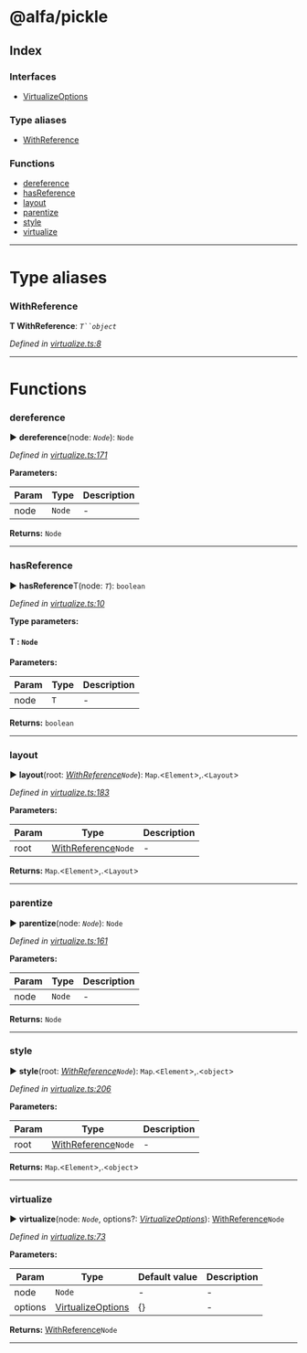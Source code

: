 # @alfa/pickle

## Index

### Interfaces

* [VirtualizeOptions](interfaces/virtualizeoptions.md)

### Type aliases

* [WithReference](#withreference)

### Functions

* [dereference](#dereference)
* [hasReference](#hasreference)
* [layout](#layout)
* [parentize](#parentize)
* [style](#style)
* [virtualize](#virtualize)

---

# Type aliases

<a id="withreference"></a>

### WithReference

**Τ WithReference**: _` T``object `_

_Defined in [virtualize.ts:8](https://github.com/Siteimprove/alfa/blob/master/packages/pickle/src/virtualize.ts#L8)_

---

# Functions

<a id="dereference"></a>

### dereference

► **dereference**(node: _`Node`_): `Node`

_Defined in [virtualize.ts:171](https://github.com/Siteimprove/alfa/blob/master/packages/pickle/src/virtualize.ts#L171)_

**Parameters:**

| Param | Type   | Description |
| ----- | ------ | ----------- |
| node  | `Node` | -           |

**Returns:** `Node`

---

<a id="hasreference"></a>

### hasReference

► **hasReference**T(node: _`T`_): `boolean`

_Defined in [virtualize.ts:10](https://github.com/Siteimprove/alfa/blob/master/packages/pickle/src/virtualize.ts#L10)_

**Type parameters:**

#### T : `Node`

**Parameters:**

| Param | Type | Description |
| ----- | ---- | ----------- |
| node  | `T`  | -           |

**Returns:** `boolean`

---

<a id="layout"></a>

### layout

► **layout**(root: _[WithReference](#withreference)`Node`_): `Map`.<`Element`>,.<`Layout`>

_Defined in [virtualize.ts:183](https://github.com/Siteimprove/alfa/blob/master/packages/pickle/src/virtualize.ts#L183)_

**Parameters:**

| Param | Type                                  | Description |
| ----- | ------------------------------------- | ----------- |
| root  | [WithReference](#withreference)`Node` | -           |

**Returns:** `Map`.<`Element`>,.<`Layout`>

---

<a id="parentize"></a>

### parentize

► **parentize**(node: _`Node`_): `Node`

_Defined in [virtualize.ts:161](https://github.com/Siteimprove/alfa/blob/master/packages/pickle/src/virtualize.ts#L161)_

**Parameters:**

| Param | Type   | Description |
| ----- | ------ | ----------- |
| node  | `Node` | -           |

**Returns:** `Node`

---

<a id="style"></a>

### style

► **style**(root: _[WithReference](#withreference)`Node`_): `Map`.<`Element`>,.<`object`>

_Defined in [virtualize.ts:206](https://github.com/Siteimprove/alfa/blob/master/packages/pickle/src/virtualize.ts#L206)_

**Parameters:**

| Param | Type                                  | Description |
| ----- | ------------------------------------- | ----------- |
| root  | [WithReference](#withreference)`Node` | -           |

**Returns:** `Map`.<`Element`>,.<`object`>

---

<a id="virtualize"></a>

### virtualize

► **virtualize**(node: _`Node`_, options?: _[VirtualizeOptions](interfaces/virtualizeoptions.md)_): [WithReference](#withreference)`Node`

_Defined in [virtualize.ts:73](https://github.com/Siteimprove/alfa/blob/master/packages/pickle/src/virtualize.ts#L73)_

**Parameters:**

| Param   | Type                                                 | Default value | Description |
| ------- | ---------------------------------------------------- | ------------- | ----------- |
| node    | `Node`                                               | -             | -           |
| options | [VirtualizeOptions](interfaces/virtualizeoptions.md) | {}            | -           |

**Returns:** [WithReference](#withreference)`Node`

---
